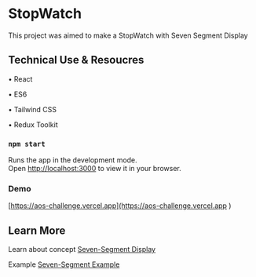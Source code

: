 # StopWatch

This project was aimed to make a StopWatch with Seven Segment Display

## Technical Use & Resoucres

• React

• ES6

• Tailwind CSS

• Redux Toolkit

### `npm start`

Runs the app in the development mode.\
Open [http://localhost:3000](http://localhost:3000) to view it in your browser.

### Demo

[https://aos-challenge.vercel.app](https://aos-challenge.vercel.app )

## Learn More

Learn about concept
[Seven-Segment Display](https://www.youtube.com/watch?v=MlRlgbrAVOs)

Example
[Seven-Segment Example](https://codepen.io/joeyred/pen/gEpVbM)
